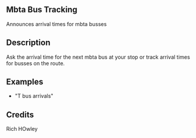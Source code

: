 ## Mbta Bus Tracking
Announces arrival times for mbta busses

## Description
Ask the arrival time for the next mbta bus at your stop or track arrival times for busses on the route.

## Examples
 - "T bus arrivals"


## Credits
Rich HOwley


